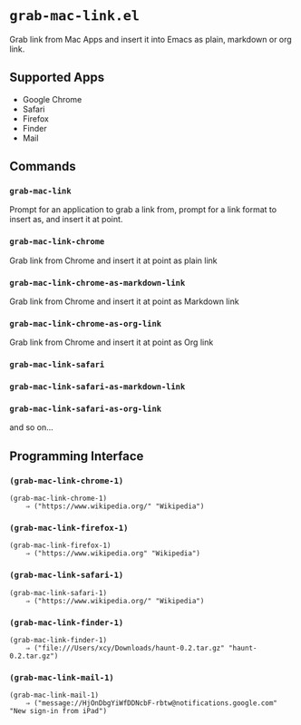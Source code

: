 # `grab-mac-link.el`

Grab link from Mac Apps and insert it into Emacs as plain, markdown or org link.

## Supported Apps

- Google Chrome
- Safari
- Firefox
- Finder
- Mail

## Commands

### `grab-mac-link`

Prompt for an application to grab a link from, prompt for a link
format to insert as, and insert it at point.

### `grab-mac-link-chrome`

Grab link from Chrome and insert it at point as plain link

### `grab-mac-link-chrome-as-markdown-link`

Grab link from Chrome and insert it at point as Markdown link

### `grab-mac-link-chrome-as-org-link`

Grab link from Chrome and insert it at point as Org link

### `grab-mac-link-safari`
### `grab-mac-link-safari-as-markdown-link`
### `grab-mac-link-safari-as-org-link`

and so on...

## Programming Interface

### `(grab-mac-link-chrome-1)`

``` emacs-lisp
(grab-mac-link-chrome-1)
    ⇒ ("https://www.wikipedia.org/" "Wikipedia")
```

### `(grab-mac-link-firefox-1)`

``` emacs-lisp
(grab-mac-link-firefox-1)
    ⇒ ("https://www.wikipedia.org" "Wikipedia")
```

### `(grab-mac-link-safari-1)`

``` emacs-lisp
(grab-mac-link-safari-1)
    ⇒ ("https://www.wikipedia.org/" "Wikipedia")
```

### `(grab-mac-link-finder-1)`

``` emacs-lisp
(grab-mac-link-finder-1)
    ⇒ ("file:///Users/xcy/Downloads/haunt-0.2.tar.gz" "haunt-0.2.tar.gz")
```

### `(grab-mac-link-mail-1)`

``` emacs-lisp
(grab-mac-link-mail-1)
    ⇒ ("message://HjOnDbgYiWfDDNcbF-rbtw@notifications.google.com" "New sign-in from iPad")
```
